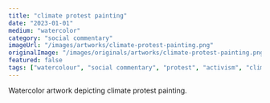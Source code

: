 ```yaml
---
title: "climate protest painting"
date: "2023-01-01"
medium: "watercolor"
category: "social commentary"
imageUrl: "/images/artworks/climate-protest-painting.png"
originalImage: "/images/originals/artworks/climate-protest-painting.png"
featured: false
tags: ["watercolour", "social commentary", "protest", "activism", "climate"]
---
```


Watercolor artwork depicting climate protest painting.
